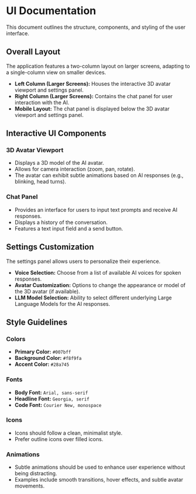 # UI Documentation

This document outlines the structure, components, and styling of the user interface.

## Overall Layout

The application features a two-column layout on larger screens, adapting to a single-column view on smaller devices.

- **Left Column (Larger Screens):** Houses the interactive 3D avatar viewport and settings panel.
- **Right Column (Larger Screens):** Contains the chat panel for user interaction with the AI.
- **Mobile Layout:** The chat panel is displayed below the 3D avatar viewport and settings panel.

## Interactive UI Components

### 3D Avatar Viewport

- Displays a 3D model of the AI avatar.
- Allows for camera interaction (zoom, pan, rotate).
- The avatar can exhibit subtle animations based on AI responses (e.g., blinking, head turns).

### Chat Panel

- Provides an interface for users to input text prompts and receive AI responses.
- Displays a history of the conversation.
- Features a text input field and a send button.

## Settings Customization

The settings panel allows users to personalize their experience.

- **Voice Selection:** Choose from a list of available AI voices for spoken responses.
- **Avatar Customization:** Options to change the appearance or model of the 3D avatar (if available).
- **LLM Model Selection:** Ability to select different underlying Large Language Models for the AI responses.

## Style Guidelines

### Colors

- **Primary Color:** `#007bff`
- **Background Color:** `#f8f9fa`
- **Accent Color:** `#28a745`

### Fonts

- **Body Font:** `Arial, sans-serif`
- **Headline Font:** `Georgia, serif`
- **Code Font:** `Courier New, monospace`

### Icons

- Icons should follow a clean, minimalist style.
- Prefer outline icons over filled icons.

### Animations

- Subtle animations should be used to enhance user experience without being distracting.
- Examples include smooth transitions, hover effects, and subtle avatar movements.